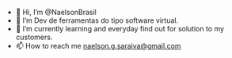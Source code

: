 - 👋 Hi, I’m @NaelsonBrasil
- 👀 I’m Dev de ferramentas do tipo software virtual.
- 🌱 I’m currently learning and everyday find out for solution to my customers.
- 📫 How to reach me naelson.g.saraiva@gmail.com
